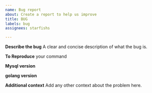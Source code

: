 ```yaml
---
name: Bug report
about: Create a report to help us improve
title: BUG
labels: bug
assignees: starfishs

---
```


**Describe the bug**
A clear and concise description of what the bug is.

**To Reproduce**
your command

**Mysql version**

**golang version**





**Additional context**
Add any other context about the problem here.
